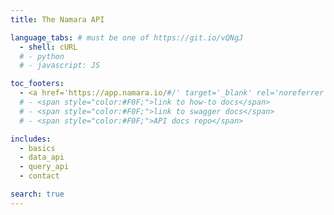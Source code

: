 ```yaml
---
title: The Namara API

language_tabs: # must be one of https://git.io/vQNgJ
  - shell: cURL
  # - python
  # - javascript: JS

toc_footers:
  - <a href='https://app.namara.io/#/' target='_blank' rel='noreferrer noopener'>Go to Namara</a>
  # - <span style="color:#F0F;">link to how-to docs</span>
  # - <span style="color:#F0F;">link to swagger docs</span>
  # - <span style="color:#F0F;">API docs repo</span>

includes:
  - basics
  - data_api
  - query_api
  - contact

search: true
---
```



